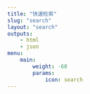 ```yaml
---
title: "快速检索"
slug: "search"
layout: "search"
outputs:
    - html
    - json
menu:
    main:
        weight: -60
        params: 
            icon: search
---
```

